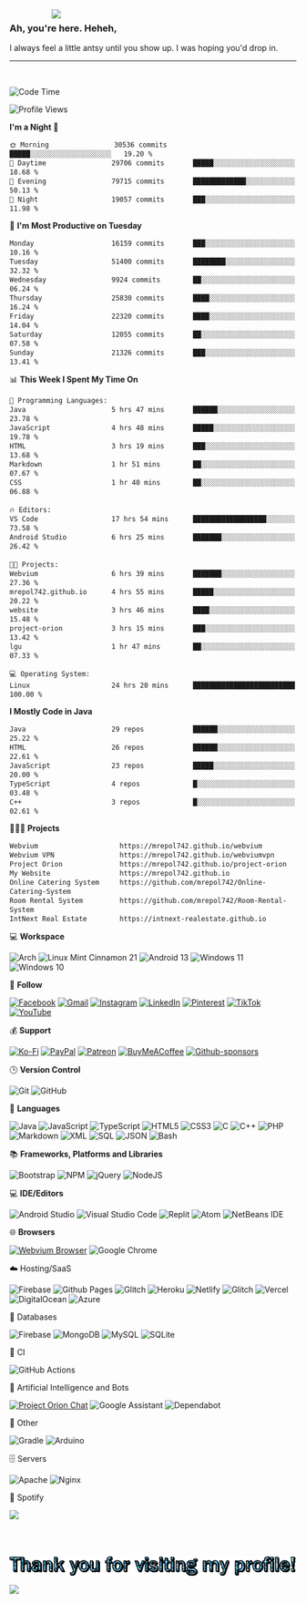 

<a href="https://mrepol742.github.io">
  <img align="right" src="https://media.tenor.com/7SjhmDr2KbYAAAAC/lucifer-lucifer-morningstar.gif" width="430"> 
</a> 

### Ah, you're here. Heheh, 
I always feel a little antsy until you show up. I was hoping you'd drop in.


--- 

<br>

<!--START_SECTION:mrepol742-->
![Code Time](http://img.shields.io/badge/Code%20Time-1%2C861%20hrs%2013%20mins-blue)

![Profile Views](http://img.shields.io/badge/Profile%20Views-20-blue)

**I'm a Night 🦉** 

```text
🌞 Morning                30536 commits       █████░░░░░░░░░░░░░░░░░░░░   19.20 % 
🌆 Daytime                29706 commits       █████░░░░░░░░░░░░░░░░░░░░   18.68 % 
🌃 Evening                79715 commits       █████████████░░░░░░░░░░░░   50.13 % 
🌙 Night                  19057 commits       ███░░░░░░░░░░░░░░░░░░░░░░   11.98 % 
```
📅 **I'm Most Productive on Tuesday** 

```text
Monday                   16159 commits       ███░░░░░░░░░░░░░░░░░░░░░░   10.16 % 
Tuesday                  51400 commits       ████████░░░░░░░░░░░░░░░░░   32.32 % 
Wednesday                9924 commits        ██░░░░░░░░░░░░░░░░░░░░░░░   06.24 % 
Thursday                 25830 commits       ████░░░░░░░░░░░░░░░░░░░░░   16.24 % 
Friday                   22320 commits       ████░░░░░░░░░░░░░░░░░░░░░   14.04 % 
Saturday                 12055 commits       ██░░░░░░░░░░░░░░░░░░░░░░░   07.58 % 
Sunday                   21326 commits       ███░░░░░░░░░░░░░░░░░░░░░░   13.41 % 
```


📊 **This Week I Spent My Time On** 

```text
💬 Programming Languages: 
Java                     5 hrs 47 mins       ██████░░░░░░░░░░░░░░░░░░░   23.78 % 
JavaScript               4 hrs 48 mins       █████░░░░░░░░░░░░░░░░░░░░   19.78 % 
HTML                     3 hrs 19 mins       ███░░░░░░░░░░░░░░░░░░░░░░   13.68 % 
Markdown                 1 hr 51 mins        ██░░░░░░░░░░░░░░░░░░░░░░░   07.67 % 
CSS                      1 hr 40 mins        ██░░░░░░░░░░░░░░░░░░░░░░░   06.88 % 

🔥 Editors: 
VS Code                  17 hrs 54 mins      ██████████████████░░░░░░░   73.58 % 
Android Studio           6 hrs 25 mins       ███████░░░░░░░░░░░░░░░░░░   26.42 % 

🐱‍💻 Projects: 
Webvium                  6 hrs 39 mins       ███████░░░░░░░░░░░░░░░░░░   27.36 % 
mrepol742.github.io      4 hrs 55 mins       █████░░░░░░░░░░░░░░░░░░░░   20.22 % 
website                  3 hrs 46 mins       ████░░░░░░░░░░░░░░░░░░░░░   15.48 % 
project-orion            3 hrs 15 mins       ███░░░░░░░░░░░░░░░░░░░░░░   13.42 % 
lgu                      1 hr 47 mins        ██░░░░░░░░░░░░░░░░░░░░░░░   07.33 % 

💻 Operating System: 
Linux                    24 hrs 20 mins      █████████████████████████   100.00 % 
```

**I Mostly Code in Java** 

```text
Java                     29 repos            ██████░░░░░░░░░░░░░░░░░░░   25.22 % 
HTML                     26 repos            ██████░░░░░░░░░░░░░░░░░░░   22.61 % 
JavaScript               23 repos            █████░░░░░░░░░░░░░░░░░░░░   20.00 % 
TypeScript               4 repos             █░░░░░░░░░░░░░░░░░░░░░░░░   03.48 % 
C++                      3 repos             █░░░░░░░░░░░░░░░░░░░░░░░░   02.61 % 
```




<!--END_SECTION:mrepol742-->

👩🏻‍💻 **Projects**
```text
Webvium                    https://mrepol742.github.io/webvium
Webvium VPN                https://mrepol742.github.io/webviumvpn
Project Orion              https://mrepol742.github.io/project-orion
My Website                 https://mrepol742.github.io
Online Catering System     https://github.com/mrepol742/Online-Catering-System
Room Rental System         https://github.com/mrepol742/Room-Rental-System
IntNext Real Estate        https://intnext-realestate.github.io
```

💻 **Workspace**

![Arch](https://img.shields.io/badge/Arch%20Linux-1793D1?logo=arch-linux&logoColor=fff&style=for-the-badge)
![Linux Mint Cinnamon 21](https://img.shields.io/badge/Linux%20Mint%20Cinnamon%2021-87CF3E?style=for-the-badge&logo=Linux%20Mint%20Cinnamon&logoColor=white)
![Android 13](https://img.shields.io/badge/Android%2013-3DDC84?style=for-the-badge&logo=android%2013&logoColor=white)
![Windows 11](https://img.shields.io/badge/Windows%2011-%230079d5.svg?style=for-the-badge&logo=Windows%2011&logoColor=white)
![Windows 10](https://img.shields.io/badge/Windows%2010-0078D6?style=for-the-badge&logo=windows%2010&logoColor=white)

💬 **Follow**

[![Facebook](https://img.shields.io/badge/Facebook-%231877F2.svg?style=for-the-badge&logo=Facebook&logoColor=white)](https://facebook.com/melvinjonesrepol)
[![Gmail](https://img.shields.io/badge/Gmail-D14836?style=for-the-badge&logo=gmail&logoColor=white)](mailto:mrepol742@gmail.com)
[![Instagram](https://img.shields.io/badge/Instagram-%23E4405F.svg?style=for-the-badge&logo=Instagram&logoColor=white)](https://instagram.com/melvinjonesrepol)
[![LinkedIn](https://img.shields.io/badge/linkedin-%230077B5.svg?style=for-the-badge&logo=linkedin&logoColor=white)](https://linkedin.com/in/mrepol742)
[![Pinterest](https://img.shields.io/badge/Pinterest-%23E60023.svg?style=for-the-badge&logo=Pinterest&logoColor=white)](https://pinterest.com/mrepol742)
[![TikTok](https://img.shields.io/badge/TikTok-%23000000.svg?style=for-the-badge&logo=TikTok&logoColor=white)](https://tiktok.com/@mrepol742)
[![YouTube](https://img.shields.io/badge/YouTube-%23FF0000.svg?style=for-the-badge&logo=YouTube&logoColor=white)](https://youtube.com/@mrepol742)

💰 **Support**

[![Ko-Fi](https://img.shields.io/badge/Ko--fi-F16061?style=for-the-badge&logo=ko-fi&logoColor=white)](https://ko-fi.com/mrepol742)
[![PayPal](https://img.shields.io/badge/PayPal-00457C?style=for-the-badge&logo=paypal&logoColor=white)](https://paypal.me/mrepol742)
[![Patreon](https://img.shields.io/badge/Patreon-F96854?style=for-the-badge&logo=patreon&logoColor=white)](https://www.patreon.com/melvinjonesrepol)
[![BuyMeACoffee](https://img.shields.io/badge/Buy%20Me%20a%20Coffee-ffdd00?style=for-the-badge&logo=buy-me-a-coffee&logoColor=black)](https://www.buymeacoffee.com/mrepol742)
[![Github-sponsors](https://img.shields.io/badge/sponsor-30363D?style=for-the-badge&logo=GitHub-Sponsors&logoColor=#EA4AAA)](https://github.com/sponsors/mrepol742/)


🕒 **Version Control**

![Git](https://img.shields.io/badge/git-%23F05033.svg?style=for-the-badge&logo=git&logoColor=white)
![GitHub](https://img.shields.io/badge/github-%23121011.svg?style=for-the-badge&logo=github&logoColor=white)

📓 **Languages**

![Java](https://img.shields.io/badge/java-%23ED8B00.svg?style=for-the-badge&logo=java&logoColor=white)
![JavaScript](https://img.shields.io/badge/javascript-%23323330.svg?style=for-the-badge&logo=javascript&logoColor=%23F7DF1E)
![TypeScript](https://img.shields.io/badge/typescript-%23007ACC.svg?style=for-the-badge&logo=typescript&logoColor=white)
![HTML5](https://img.shields.io/badge/html5-%23E34F26.svg?style=for-the-badge&logo=html5&logoColor=white)
![CSS3](https://img.shields.io/badge/css3-%231572B6.svg?style=for-the-badge&logo=css3&logoColor=white)
![C](https://img.shields.io/badge/c-%2300599C.svg?style=for-the-badge&logo=c&logoColor=white)
![C++](https://img.shields.io/badge/c++-%2300599C.svg?style=for-the-badge&logo=c%2B%2B&logoColor=white)
![PHP](https://img.shields.io/badge/php-%23777BB4.svg?style=for-the-badge&logo=php&logoColor=white)
![Markdown](https://img.shields.io/badge/markdown-%23000000.svg?style=for-the-badge&logo=markdown&logoColor=white)
![XML](https://img.shields.io/badge/XML-4285f4?style=for-the-badge&logoColor=white)
![SQL](https://img.shields.io/badge/SQL-4285f4?style=for-the-badge&logoColor=white)
![JSON](https://img.shields.io/badge/JSON-4285f4?style=for-the-badge&logoColor=white)
![Bash](https://img.shields.io/badge/Bash-4285f4?style=for-the-badge&logoColor=white)

:books: **Frameworks, Platforms and Libraries**

![Bootstrap](https://img.shields.io/badge/bootstrap-%23563D7C.svg?style=for-the-badge&logo=bootstrap&logoColor=white)
![NPM](https://img.shields.io/badge/NPM-%23CB3837.svg?style=for-the-badge&logo=npm&logoColor=white)
![jQuery](https://img.shields.io/badge/jquery-%230769AD.svg?style=for-the-badge&logo=jquery&logoColor=white)
![NodeJS](https://img.shields.io/badge/node.js-6DA55F?style=for-the-badge&logo=node.js&logoColor=white)

💻 **IDE/Editors**

![Android Studio](https://img.shields.io/badge/Android%20Studio-3DDC84.svg?style=for-the-badge&logo=android-studio&logoColor=white)
![Visual Studio Code](https://img.shields.io/badge/Visual%20Studio%20Code-0078d7.svg?style=for-the-badge&logo=visual-studio-code&logoColor=white)
![Replit](https://img.shields.io/badge/Replit-DD1200?style=for-the-badge&logo=Replit&logoColor=white)
![Atom](https://img.shields.io/badge/Atom-%2366595C.svg?style=for-the-badge&logo=atom&logoColor=white)
![NetBeans IDE](https://img.shields.io/badge/NetBeansIDE-1B6AC6.svg?style=for-the-badge&logo=apache-netbeans-ide&logoColor=white)

:globe_with_meridians: **Browsers**

[![Webvium Browser](https://img.shields.io/badge/Webvium%20Browser-4285f4?style=for-the-badge&logoColor=white)](https://mrepol742.github.io/webvium/)
![Google Chrome](https://img.shields.io/badge/Google%20Chrome-4285F4?style=for-the-badge&logo=GoogleChrome&logoColor=white)

:cloud: Hosting/SaaS

![Firebase](https://img.shields.io/badge/firebase-%23039BE5.svg?style=for-the-badge&logo=firebase)
![Github Pages](https://img.shields.io/badge/github%20pages-121013?style=for-the-badge&logo=github&logoColor=white)
![Glitch](https://img.shields.io/badge/glitch-%233333FF.svg?style=for-the-badge&logo=glitch&logoColor=white)
![Heroku](https://img.shields.io/badge/heroku-%23430098.svg?style=for-the-badge&logo=heroku&logoColor=white)
![Netlify](https://img.shields.io/badge/netlify-%23000000.svg?style=for-the-badge&logo=netlify&logoColor=#00C7B7)
![Glitch](https://img.shields.io/badge/glitch-%233333FF.svg?style=for-the-badge&logo=glitch&logoColor=white)
![Vercel](https://img.shields.io/badge/vercel-%23000000.svg?style=for-the-badge&logo=vercel&logoColor=white)
![DigitalOcean](https://img.shields.io/badge/DigitalOcean-%230167ff.svg?style=for-the-badge&logo=digitalOcean&logoColor=white)
![Azure](https://img.shields.io/badge/azure-%230072C6.svg?style=for-the-badge&logo=microsoftazure&logoColor=white)

:floppy_disk: Databases

![Firebase](https://img.shields.io/badge/Firebase-039BE5?style=for-the-badge&logo=Firebase&logoColor=white)
![MongoDB](https://img.shields.io/badge/MongoDB-%234ea94b.svg?style=for-the-badge&logo=mongodb&logoColor=white)
![MySQL](https://img.shields.io/badge/mysql-%2300f.svg?style=for-the-badge&logo=mysql&logoColor=white)
![SQLite](https://img.shields.io/badge/sqlite-%2307405e.svg?style=for-the-badge&logo=sqlite&logoColor=white)

:microscope: CI

![GitHub Actions](https://img.shields.io/badge/github%20actions-%232671E5.svg?style=for-the-badge&logo=githubactions&logoColor=white)

:robot: Artificial Intelligence and Bots

[![Project Orion Chat](https://img.shields.io/badge/Project%20Orion%20Chat-4285f4?style=for-the-badge&logoColor=white)](https://mrepol742.github.io/project-orion/chat/)
![Google Assistant](https://img.shields.io/badge/google%20assistant-4285F4?style=for-the-badge&logo=google%20assistant&logoColor=white)
![Dependabot](https://img.shields.io/badge/dependabot-025E8C?style=for-the-badge&logo=dependabot&logoColor=white)

:goal_net: Other

![Gradle](https://img.shields.io/badge/Gradle-02303A.svg?style=for-the-badge&logo=Gradle&logoColor=white)
![Arduino](https://img.shields.io/badge/-Arduino-00979D?style=for-the-badge&logo=Arduino&logoColor=white)

:file_cabinet: Servers

![Apache](https://img.shields.io/badge/apache-%23D42029.svg?style=for-the-badge&logo=apache&logoColor=white)
![Nginx](https://img.shields.io/badge/nginx-%23009639.svg?style=for-the-badge&logo=nginx&logoColor=white)

🎵 Spotify

<img src="https://spotify-recently-played-readme.vercel.app/api?user=7xx9e7hwq1qyown0m4ut78pcz&count=10&unique=true" />

<br><br>
<div align="center">
<img align="center" src="mrepol742.gif">
</div>

<!-- profile view counter-->
![](https://hit.yhype.me/github/profile?user_id=62317165)